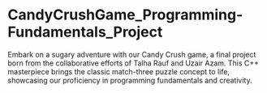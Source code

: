 # CandyCrushGame_Programming-Fundamentals_Project
Embark on a sugary adventure with our Candy Crush game, a final project born from the collaborative efforts of Talha Rauf and Uzair Azam. This C++ masterpiece brings the classic match-three puzzle concept to life, showcasing our proficiency in programming fundamentals and creativity.
